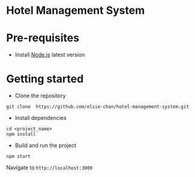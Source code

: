 # Hotel Management System
# Pre-requisites
- Install [Node.js](https://nodejs.org/en/) latest version

# Getting started
- Clone the repository
```
git clone  https://github.com/elsie-chan/hotel-management-system.git
```
- Install dependencies
```
cd <project_name>
npm install
```
- Build and run the project
```
npm start
```
  Navigate to `http://localhost:3000`
